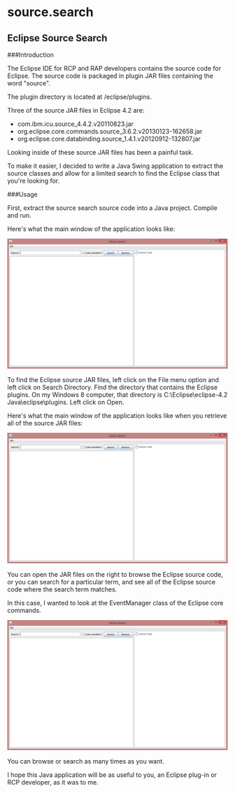 source.search
=============

Eclipse Source Search
---------------------

###Introduction

The Eclipse IDE for RCP and RAP developers contains the source code
for Eclipse.  The source code is packaged in plugin JAR files 
containing the word "source".

The plugin directory is located at /eclipse/plugins.

Three of the source JAR files in Eclipse 4.2 are:

* com.ibm.icu.source_4.4.2.v20110823.jar
* org.eclipse.core.commands.source_3.6.2.v20130123-162658.jar
* org.eclipse.core.databinding.source_1.4.1.v20120912-132807.jar

Looking inside of these source JAR files has been a painful task.

To make it easier, I decided to write a Java Swing application to
extract the source classes and allow for a limited search to find
the Eclipse class that you're looking for.

###Usage

First, extract the source search source code into a Java project.
  Compile and run.

Here's what the main window of the application looks like:

![main window](SourceSearch.png "Main Window")

To find the Eclipse source JAR files, left click on the File menu
option and left click on Search Directory.  Find the directory that
contains the Eclipse plugins.  On my Windows 8 computer, that
directory is C:\Eclipse\eclipse-4.2 Java\eclipse\plugins.  Left click
on Open.

Here's what the main window of the application looks like when
you retrieve all of the source JAR files:

![JAR files window](SourceSearch.png "JAR Files Window")

You can open the JAR files on the right to browse the Eclipse source
code, or you can search for a particular term, and see all of the
Eclipse source code where the search term matches.

In this case, I wanted to look at the EventManager class of the
Eclipse core commands.

![EventManager window](SourceSearch.png "EventManager Window")

You can browse or search as many times as you want.

I hope this Java application will be as useful to you, an
Eclipse plug-in or RCP developer, as it was to me.